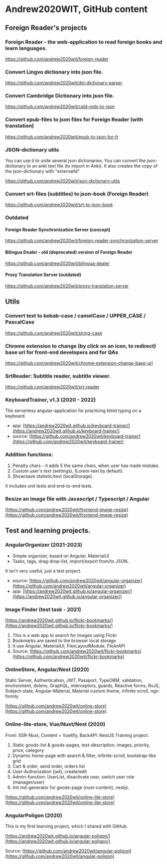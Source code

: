 # Andrew2020WIT, GitHub content

## Foreign Reader's projects

### Foreign Reader - the web-application to read foreign books and learn languages.

https://github.com/andrew2020wit/foreign-reader

### Convert Lingvo dictionary into json file.

https://github.com/andrew2020wit/dsl-dictionary-parser

### Convert Cambridge Dictionary into json file.

https://github.com/andrew2020wit/cald-mdx-to-json

### Convert epub-files to json files for Foreign Reader (with translation)

https://github.com/andrew2020wit/epub-to-json-for-fr

### JSON-dictionary utils

You can use it to unite several json dictionaries.
You can convert the json-dictionary to an anki text file (to import in Anki).
It also creates the copy of the json-dictionary with "externalId"

https://github.com/andrew2020wit/json-dictionary-utils

###  Convert srt-files (subtitles) to json-book (Foreign Reader)

https://github.com/andrew2020wit/srt-to-json-book

### Outdated

#### Foreign Reader Synchronization Server (concept)

https://github.com/andrew2020wit/foreign-reader-synchronization-server

#### Bilingua Dealer - old (deprecated) version of Foreign Reader

https://github.com/andrew2020wit/bilingua-dealer

#### Proxy Translation Server (outdated)

https://github.com/andrew2020wit/proxy-translation-server

## Utils

### Convert text to kebab-case / camelCase / UPPER_CASE / PascalCase

https://github.com/andrew2020wit/string-case

### Chrome extension to change (by click on an icon, to redirect) base url for front-end developers and for QAs

https://github.com/andrew2020wit/chrome-extension-change-base-url

### SrtReader: Subtitle reader, subtitle viewer.

https://github.com/andrew2020wit/srt-reader

### KeyboardTrainer, v1.3 (2020 - 2022)

The serverless angular-application
for practicing blind typing on a keyboard.

- app: [https://andrew2020wit.github.io/keyboard-trainer/](https://andrew2020wit.github.io/keyboard-trainer/)
- source: [https://github.com/andrew2020wit/keyboard-trainer](https://github.com/andrew2020wit/keyboard-trainer)

### Addition functions:

1. Penalty chars - it adds 5 the same chars, when user has made mistake.
2. Custom user's text (settings), (Lorem-text by default).
3. Show/save statistic/text (localStorage).

It includes unit tests and end-to-end tests.

### Resize an image file with Javascript / Typescript / Angular

[https://github.com/andrew2020wit/frontend-image-resize](https://github.com/andrew2020wit/frontend-image-resize)

## Test and learning projects.

### AngularOrganizer (2021-2023)

- Simple organizer, based on Angular, MaterialUI.
- Tasks, tags, drag-drop-list, import/export from/to JSON.

It isn't very useful, just a test project.

- source: [https://github.com/andrew2020wit/angular-organizer](https://github.com/andrew2020wit/angular-organizer)
- app: [https://andrew2020wit.github.io/angular-organizer/](https://andrew2020wit.github.io/angular-organizer/)

### Image Finder (test task - 2021)

[https://andrew2020wit.github.io/flickr-bookmarks/](https://andrew2020wit.github.io/flickr-bookmarks/)

1. This is a web app to search for images using Flickr
2. Bookmarks are saved to the browser local storage
3. It use Angular, MaterialUI, FlexLayoutModule, FlickrAPI
4. Source: [https://github.com/andrew2020wit/flickr-bookmarks](https://github.com/andrew2020wit/flickr-bookmarks)

### OnlineStore, Angular/Nest (2020)

Static Server, Authentication, JWT, Passport, TypeORM, validation, environment, dotenv, GraphQL, interceptors, guards, Reactive forms, RxJS, Subject-state, Angular-Material, Material custom theme, infinite scroll, ngx-formly

[https://github.com/andrew2020wit/online-store](https://github.com/andrew2020wit/online-store)

### Online-lite-store, Vue/Nuxt/Nest (2020)

Front: SSR-Nuxt, Content + Vuetify, BackAPI: NestJS
Training project.

1. Static goods-list & goods-pages, text-description, images, priority, price, category
2. Dynamic home-page with search & filter, infinite-scroll, bootstrap-like grid
3. Cart & order, send order, orders list
4. User-Authorization (jwt), create/edit
5. Admin-function: UserList, disactivate user, switch user role (manager/user)
6. Init md-generator for goods-page (nuxt-content), nestjs.

[https://github.com/andrew2020wit/online-lite-store](https://github.com/andrew2020wit/online-lite-store)

### AngularPoligon (2020)

This is my first learning project, which I shared with GitHub.

[https://andrew2020wit.github.io/angular-poligon/](https://andrew2020wit.github.io/angular-poligon/)

Source: [https://github.com/andrew2020wit/angular-poligon](https://github.com/andrew2020wit/angular-poligon)
